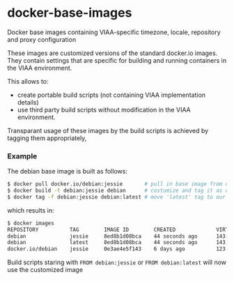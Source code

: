 # docker-base-images
Docker base images containing VIAA-specific timezone, locale, repository and
proxy configuration

These images are customized versions of the standard docker.io images. They
contain settings that are specific for building and running containers in the
VIAA environment.

This allows to:
- create portable build scripts (not containing VIAA implementation details)
- use third party build scripts without modification in the VIAA environment.

Transparant usage of these images by the build scripts is achieved by tagging
them appropriately,

### Example
The debian base image is built as follows:
```bash
$ docker pull docker.io/debian:jessie       # pull in base image from docker hub
$ docker build -t debian:jessie debian      # costumize and tag it as debian:jessie
$ docker tag -f debian:jessie debian:latest # move 'latest' tag to our customized image
```
which results in:
```bash
$ docker images
REPOSITORY          TAG        IMAGE ID        CREATED             VIRTUAL SIZE
debian              jessie     8ed8b1d08bca    44 seconds ago      143.1 MB
debian              latest     8ed8b1d08bca    44 seconds ago      143.1 MB
docker.io/debian    jessie     0e3ae4e5f143    6 days ago          123.4 MB
```

Build scripts staring with `FROM debian:jessie` or `FROM debian:latest` will now
use the customized image

